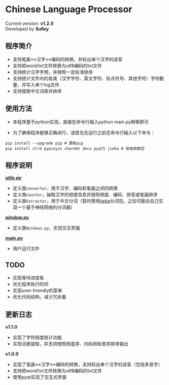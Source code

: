# Chinese Language Processor
Current version: **v1.2.0**  
Developed by **Sulley**

## 程序简介
- 支持笔画<->汉字<->编码的转换，并标出单个汉字的读音
- 支持把word/txt文件转换为utf8编码的txt文件 
- 支持统计汉字字频，并按照一定标准排序
- 支持统计文件内的各类（汉字字符、英文字符、标点符号、其他字符）字符数量，并写入单个log文件
- 支持提取中文词表并排序

## 使用方法

- 本程序基于python实现，直接在命令行输入python main.py稍等即可

- 为了确保程序能够正确进行，请首先在运行之前在命令行输入以下命令：

```shell
pip install --upgrade pip # 更新pip
pip install xlrd pypinyin chardet docx pyqt5 jieba # 安装依赖包
```

## 程序说明
**[utils.py](./utils.py)**
- 定义类`Converter`，用于汉字、编码和笔画之间的转换
- 定义类`Counter`，抽取汉字的频度信息并按照频度、编码、拼音或笔画排序
- 定义类`Extractor`，用于中文分词（暂时使用[jieba](https://github.com/fxsjy/jieba)分词包，之后可能会自己实现一个基于神经网络的分词器）

**[window.py](./window.py)**
- 定义类`Windows.py`，实现交互界面

**[main.py](./main.py)**
- 用户运行文件

## TODO
- 实现等待进度条
- 优化程序执行时间
- 实现user-friendly的菜单
- 优化代码结构，减少冗余量

## 更新日志
**v1.1.0**  
- 实现了字符频度统计功能
- 实现词表提取，并支持按照频度序、内码旭和音序排序输出

**v1.0.0**  
- 实现了笔画<->汉字<->编码的转换，支持标出单个汉字的读音（包括多音字）
- 支持把word/txt文件转换为utf8编码的txt文件 
- 使用pyqt实现了交互式界面